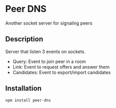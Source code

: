 # Peer DNS
Another socket server for signaling peers


## Description
Server that listen 3 events on sockets.
- Query: Event to join peer in a room
- Link: Event to request offers and answer them
- Candidates: Event to export/import candidates

## Installation

``` bash
npm install peer-dns
```
